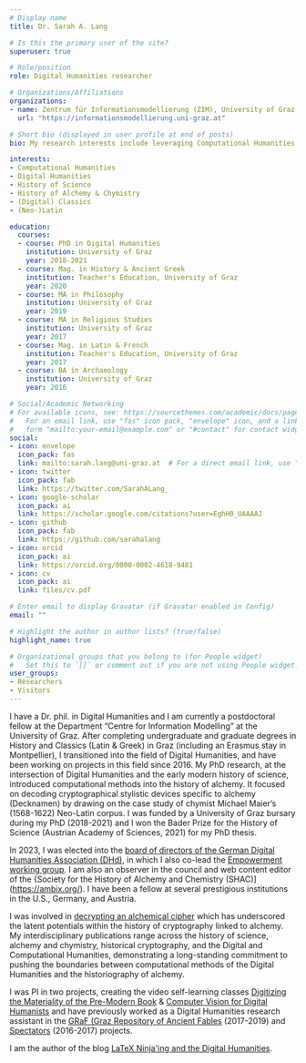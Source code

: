 ```yaml
---
# Display name
title: Dr. Sarah A. Lang

# Is this the primary user of the site?
superuser: true

# Role/position
role: Digital Humanities researcher

# Organizations/Affiliations
organizations:
- name: Zentrum für Informationsmodellierung (ZIM), University of Graz
  url: "https://informationsmodellierung.uni-graz.at"

# Short bio (displayed in user profile at end of posts)
bio: My research interests include leveraging Computational Humanities for the historiography of Alchemy and Chymistry. Feminist and author of the blog [LaTeX Ninja'ing and the Digital Humanities](https://latex-ninja.com/). 

interests:
- Computational Humanities
- Digital Humanities
- History of Science
- History of Alchemy & Chymistry
- (Digital) Classics
- (Neo-)Latin

education:
  courses:
  - course: PhD in Digital Humanities
    institution: University of Graz 
    year: 2018-2021
  - course: Mag. in History & Ancient Greek
    institution: Teacher's Education, University of Graz 
    year: 2020
  - course: MA in Philosophy
    institution: University of Graz 
    year: 2019
  - course: MA in Religious Studies
    institution: University of Graz 
    year: 2017
  - course: Mag. in Latin & French
    institution: Teacher's Education, University of Graz 
    year: 2017
  - course: BA in Archaeology
    institution: University of Graz 
    year: 2016

# Social/Academic Networking
# For available icons, see: https://sourcethemes.com/academic/docs/page-builder/#icons
#   For an email link, use "fas" icon pack, "envelope" icon, and a link in the
#   form "mailto:your-email@example.com" or "#contact" for contact widget.
social:
- icon: envelope
  icon_pack: fas
  link: mailto:sarah.lang@uni-graz.at  # For a direct email link, use "mailto:test@example.org".
- icon: twitter
  icon_pack: fab
  link: https://twitter.com/SarahALang_
- icon: google-scholar
  icon_pack: ai
  link: https://scholar.google.com/citations?user=EghH0_UAAAAJ
- icon: github
  icon_pack: fab
  link: https://github.com/sarahalang
- icon: orcid
  icon_pack: ai
  link: https://orcid.org/0000-0002-4618-9481 
- icon: cv
  icon_pack: ai
  link: files/cv.pdf

# Enter email to display Gravatar (if Gravatar enabled in Config)
email: ""

# Highlight the author in author lists? (true/false)
highlight_name: true

# Organizational groups that you belong to (for People widget)
#   Set this to `[]` or comment out if you are not using People widget.
user_groups:
- Researchers
- Visitors
---
```


I have a Dr. phil. in Digital Humanities and I am currently a postdoctoral fellow at the Department “Centre for Information Modelling” at the University of Graz. After completing undergraduate and graduate degrees in History and Classics (Latin & Greek) in Graz (including an Erasmus stay in Montpellier), I transitioned into the field of Digital Humanities, and have been working on projects in this field since 2016. My PhD research, at the intersection of Digital Humanities and the early modern history of science, introduced computational methods into the history of alchemy. It focused on decoding cryptographical stylistic devices specific to alchemy (Decknamen) by drawing on the case study of chymist Michael Maier’s (1568-1622) Neo-Latin corpus. I was funded by a University of Graz bursary during my PhD (2018-2021) and I won the Bader Prize for the History of Science (Austrian Academy of Sciences, 2021) for my PhD thesis. 

In 2023, I was elected into the [board of directors of the German Digital Humanities Association (DHd)](https://dig-hum.de/dhd-vorstand), in which I also co-lead the [Empowerment working group](https://empowerdh.github.io/). I am also an observer in the council and web content editor of the {Society for the History of Alchemy and Chemistry (SHAC)](https://ambix.org/). I have been a fellow at several prestigious institutions in the U.S., Germany, and Austria. 

I was involved in [decrypting an alchemical cipher](https://theconversation.com/deciphering-the-philosophers-stone-how-we-cracked-a-400-year-old-alchemical-cipher-167900) which has underscored the latent potentials within the history of cryptography linked to alchemy. My interdisciplinary publications range across the history of science, alchemy and chymistry, historical cryptography, and the Digital and Computational Humanities, demonstrating a long-standing commitment to pushing the boundaries between computational methods of the Digital Humanities and the historiography of alchemy. 

I was PI in two projects, creating the video self-learning classes [Digitizing the Materiality of the Pre-Modern Book](https://www.youtube.com/playlist?list=PLWNohMNguM_ndstozDRk7WcqjXv5EFzNC) & [Computer Vision for Digital Humanists](https://www.youtube.com/playlist?list=PLWNohMNguM_nO3SG9UrzPpbybV_UoCg5w) and have previously worked as a Digital Humanities research assistant in the [GRaF (Graz Repository of Ancient Fables](https://gams.uni-graz.atgraf) (2017-2019) and [Spectators](https://gams.uni-graz.at/mws) (2016-2017) projects.

I am the author of the blog [LaTeX Ninja'ing and the Digital Humanities](https://latex-ninja.com/). 

